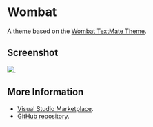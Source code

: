 # Wombat

A theme based on the [Wombat TextMate Theme](http://colorsublime.com/theme/Wombat).


## Screenshot
![](https://raw.githubusercontent.com/gerane/VSCodeThemes/master/gerane.Theme-Wombat/screenshot.png).


## More Information
* [Visual Studio Marketplace](https://marketplace.visualstudio.com/items/gerane.Theme-Wombat).
* [GitHub repository](https://github.com/gerane/VSCodeThemes).
